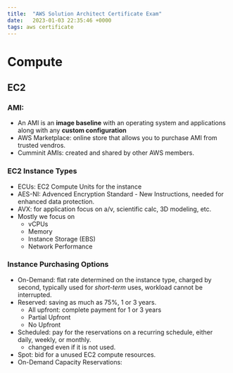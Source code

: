 ```yaml
---
title:  "AWS Solution Architect Certificate Exam"
date:   2023-01-03 22:35:46 +0000
tags: aws certificate
---
```



# Compute 

## EC2
### AMI: 
- An AMI is an **image baseline** with an operating system and applications along with any **custom configuration**
- AWS Marketplace: online store that allows you to purchase AMI from trusted vendros.
- Cumminit AMIs: created and shared by other AWS members.

### EC2 Instance Types
- ECUs: EC2 Compute Units for the instance
- AES-NI: Advenced Encryption Standard - New Instructions, needed for enhanced data protection.
- AVX: for application focus on a/v, scientific calc, 3D modeling, etc.
- Mostly we focus on
  - vCPUs
  - Memory
  - Instance Storage (EBS)
  - Network Performance

### Instance Purchasing Options
- On-Demand: flat rate determined on the instance type, charged by second, typically used for *short-term* uses, workload cannot be interrupted.
- Reserved: saving as much as 75%, 1 or 3 years.
  - All upfront: complete payment for 1 or 3 years
  - Partial Upfront
  - No Upfront
- Scheduled: pay for the reservations on a recurring schedule, either daily, weekly, or monthly.
  - changed even if it is not used.
- Spot: bid for a unused EC2 compute resources.
- On-Demand Capacity Reservations:
